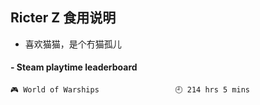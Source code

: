 ## Ricter Z 食用说明
- 喜欢猫猫，是个冇猫孤儿

<!-- steam-box start -->
#### - Steam playtime leaderboard
```text
🎮 World of Warships                 🕘 214 hrs 5 mins
```
<!-- Powered by https://github.com/YouEclipse/steam-box . -->
<!-- steam-box end -->

